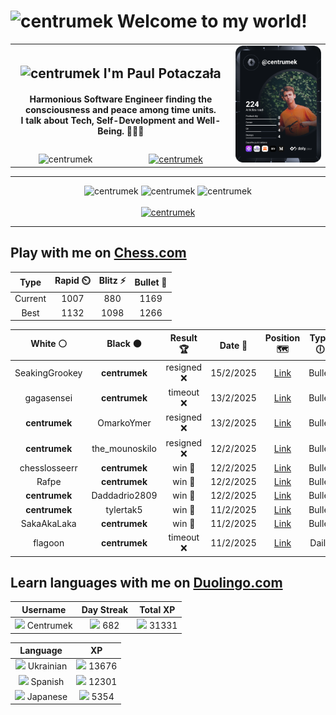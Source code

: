 <h1>
  <img
    src="https://emojis.slackmojis.com/emojis/images/1531849430/4246/blob-sunglasses.gif"
    width="30"
    alt="centrumek"
  />
  Welcome to my world!
</h1>

<table>
  <tbody>
    <tr>
      <td align="center" width="70%" colspan="2">
        <h2>
          <img
            src="https://raw.githubusercontent.com/MartinHeinz/MartinHeinz/master/wave.gif"
            width="30px"
            alt="centrumek"
          />
          I'm Paul Potaczała
        </h2>
        <h4>
          Harmonious Software Engineer finding the consciousness and peace among time units.
          <br/>
          I talk about Tech, Self-Development and Well-Being. 🌿🧘🚀
        </h4>
      </td>
      <td width="30%" rowspan="2">
        <a href="https://app.daily.dev/centrumek">
          <img
            src="./devcard.svg"
            alt="centrumek"
          />
        </a>
      </td>
    </tr>
    <tr align="center">
      <td>
        <img
          src="https://komarev.com/ghpvc/?username=centrumek&label=visitors&color=0e75b6&style=flat"
          alt="centrumek"
        >
      </td>
      <td>
        <a href="https://stackoverflow.com/users/14496012/centrumek">
          <img
            src="https://stackoverflow.com/users/flair/14496012.png?theme=dark"
            alt="centrumek"
          >
        </a>
      </td>
    </tr>
  </tbody>
</table>

---
<div align="center">
  <img 
    src="https://github-readme-stats.vercel.app/api?username=centrumek&show_icons=true&count_private=true&theme=dark&hide_border=true&hide=issues,contribs&bg_color=00000000"
    alt="centrumek"
  />
  <img
    src="https://github-readme-stats.vercel.app/api/top-langs/?username=centrumek&layout=compact&hide_border=true&theme=dark&bg_color=00000000&langs_count=6&exclude_repo=air-statistic-app"
    alt="centrumek"
  />
  <img 
    src="https://github-readme-streak-stats.herokuapp.com?user=centrumek&theme=dark&hide_border=true&background=FFFFFF00"
    alt="centrumek"
  />
  <br/>
  <br/>
  <a href="https://www.buymeacoffee.com/centrumek">
    <img
      src="https://cdn.buymeacoffee.com/buttons/v2/default-orange.png"
      height="50"
      width="210"
      alt="centrumek"
    />
  </a>
</div>

---

## Play with me on [Chess.com](https://www.chess.com/member/centrumek)

<div align="center">
<!--START_SECTION:chessStats-->
<!-- Automatically generated with https://github.com/Balastrong/chess-stats-action -->

| Type | Rapid ⏲️ | Blitz ⚡ | Bullet 🔫 |
|:---:|:---:|:---:|:---:|
| Current | 1007 | 880 | 1169 |
| Best | 1132 | 1098 | 1266 |

| White ⚪ | Black ⚫ | Result 🏆 | Date 📅 | Position 🗺️ | Type 🕕 |
|:---:|:---:|:---:|:---:|:---:|:---:|
| SeakingGrookey | **centrumek** | resigned ❌ | 15/2/2025 | <a href="http://www.ee.unb.ca/cgi-bin/tervo/fen.pl?select=7B/p7/8/2Rb2k1/8/5PP1/P4KP1/R7 b - -">Link</a> | Bullet |
| gagasensei | **centrumek** | timeout ❌ | 13/2/2025 | <a href="http://www.ee.unb.ca/cgi-bin/tervo/fen.pl?select=2Q1k3/8/7p/6p1/8/P1P5/2K5/8 b - -">Link</a> | Bullet |
| **centrumek** | OmarkoYmer | resigned ❌ | 13/2/2025 | <a href="http://www.ee.unb.ca/cgi-bin/tervo/fen.pl?select=2q2rk1/1p3pbp/4p1p1/1P6/2P5/1n1KP3/r4PPP/1N3BNR w - -">Link</a> | Bullet |
| **centrumek** | the_mounoskilo | resigned ❌ | 12/2/2025 | <a href="http://www.ee.unb.ca/cgi-bin/tervo/fen.pl?select=8/5pk1/1p4p1/q6p/P4PK1/2R3P1/7P/8 w - h6">Link</a> | Bullet |
| chesslosseerr | **centrumek** | win 🥇 | 12/2/2025 | <a href="http://www.ee.unb.ca/cgi-bin/tervo/fen.pl?select=5r1k/1R1B2p1/1p6/5p2/5P1p/5PnP/5RPK/7r w - -">Link</a> | Bullet |
| Rafpe | **centrumek** | win 🥇 | 12/2/2025 | <a href="http://www.ee.unb.ca/cgi-bin/tervo/fen.pl?select=6k1/pp2r3/4qn1p/8/2p3pP/2Pp1pP1/PP3P1B/5K2 w - -">Link</a> | Bullet |
| **centrumek** | Daddadrio2809 | win 🥇 | 12/2/2025 | <a href="http://www.ee.unb.ca/cgi-bin/tervo/fen.pl?select=r3k2r/ppp1Q1Rp/4p3/4p3/3pP3/3P4/PPP1P2P/R2K4 b kq -">Link</a> | Bullet |
| **centrumek** | tylertak5 | win 🥇 | 11/2/2025 | <a href="http://www.ee.unb.ca/cgi-bin/tervo/fen.pl?select=8/8/2B5/8/6K1/8/6Qp/4q1k1 b - -">Link</a> | Bullet |
| SakaAkaLaka | **centrumek** | win 🥇 | 11/2/2025 | <a href="http://www.ee.unb.ca/cgi-bin/tervo/fen.pl?select=8/p7/nb6/2p5/1pPkbPr1/1P6/P2B2P1/3R1RK1 w - -">Link</a> | Bullet |
| flagoon | **centrumek** | timeout ❌ | 11/2/2025 | <a href="http://www.ee.unb.ca/cgi-bin/tervo/fen.pl?select=3b4/1k6/2p5/8/1p1N4/4R3/PPP2PP1/6K1 b - - 2 34">Link</a> | Daily |

<!--END_SECTION:chessStats-->
</div>

## Learn languages with me on [Duolingo.com](https://www.duolingo.com/profile/Centrumek)

<div align="center">
<!--START_SECTION:duolingoStats-->
<!-- Automatically generated with https://github.com/centrumek/duolingo-readme-stats-->

| Username | Day Streak | Total XP |
|:---:|:---:|:---:|
| <img src="https://raw.githubusercontent.com/centrumek/duolingo-readme-stats/main/assets/duolingo.png" height="12"> Centrumek | <img src="https://raw.githubusercontent.com/centrumek/duolingo-readme-stats/main/assets/streakinactive.svg" height="12"> 682 | <img src="https://raw.githubusercontent.com/centrumek/duolingo-readme-stats/main/assets/xp.svg" height="12"> 31331 | <img src="https://raw.githubusercontent.com/centrumek/duolingo-readme-stats/main/assets/xp.svg" height="12"> 0 |

| Language | XP |
|:---:|:---:|
| <img src="https://raw.githubusercontent.com/centrumek/duolingo-readme-stats/main/assets/langs/ukrainian.svg" height="12"> Ukrainian | <img src="https://raw.githubusercontent.com/centrumek/duolingo-readme-stats/main/assets/xp.svg" height="12"> 13676 |
| <img src="https://raw.githubusercontent.com/centrumek/duolingo-readme-stats/main/assets/langs/spanish.svg" height="12"> Spanish | <img src="https://raw.githubusercontent.com/centrumek/duolingo-readme-stats/main/assets/xp.svg" height="12"> 12301 |
| <img src="https://raw.githubusercontent.com/centrumek/duolingo-readme-stats/main/assets/langs/japanese.svg" height="12"> Japanese | <img src="https://raw.githubusercontent.com/centrumek/duolingo-readme-stats/main/assets/xp.svg" height="12"> 5354 |

<!--END_SECTION:duolingoStats-->
</div>
<!--
**centrumek/centrumek** is a ✨ _special_ ✨ repository because its `README.md` (this file) appears on your GitHub profile.

Here are some ideas to get you started:

- 🔭 I’m currently working on ...
- 🌱 I’m currently learning ...
- 👯 I’m looking to collaborate on ...
- 🤔 I’m looking for help with ...
- 💬 Ask me about ...
- 📫 How to reach me: ...
- 😄 Pronouns: ...
- ⚡ Fun fact: ...
-->
